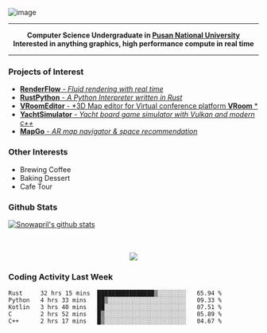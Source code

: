 ![image](https://user-images.githubusercontent.com/24654975/122706556-2ce28400-d293-11eb-86ee-22b9ba640f2b.png)


---

<p align="center">
  <strong>
    Computer Science Undergraduate in <a href="https://pusan.ac.kr/">Pusan National University</a>
    <br>
    Interested in anything graphics, high performance compute in real time
  </strong>
</p>

---

### Projects of Interest

* [**RenderFlow** - *Fluid rendering with real time*](https://github.com/CubbyFlow/RenderFlow)
* [**RustPython** - *A Python Interpreter written in Rust*](https://github.com/RustPython/RustPython)
* [**VRoomEditor** - *3D Map editor for Virtual conference platform **VRoom** *](https://github.com/snowapril/VRoomEditor)
* [**YachtSimulator** - *Yacht board game simulator with Vulkan and modern c++*](https://github.com/Snowapril/YachtSimulator)
* [**MapGo** - *AR map navigator & space recommendation*](https://github.com/PNU-Sinbaram/MapGo)

### Other Interests

* Brewing Coffee
* Baking Dessert 
* Cafe Tour

### Github Stats
 
[![Snowapril's github stats](https://github-readme-stats.vercel.app/api?username=Snowapril&hide_title=true&hide_border=true&show_icons=true&include_all_commits=true&count_private=true)](https://github.com/Snowapril)

<p align="center">
    <br><br>
    <a href="https://snowapril.github.io"><img src="https://img.shields.io/badge/website-snowapril.github.io-red?style=for-the-badge"></a>
</p>

### Coding Activity Last Week

<!--START_SECTION:waka-->
```text
Rust     32 hrs 15 mins  ████████████████▒░░░░░░░░   65.94 % 
Python   4 hrs 33 mins   ██▒░░░░░░░░░░░░░░░░░░░░░░   09.33 % 
Kotlin   3 hrs 40 mins   ██░░░░░░░░░░░░░░░░░░░░░░░   07.51 % 
C        2 hrs 52 mins   █▒░░░░░░░░░░░░░░░░░░░░░░░   05.89 % 
C++      2 hrs 17 mins   █▒░░░░░░░░░░░░░░░░░░░░░░░   04.67 % 
```
<!--END_SECTION:waka-->
